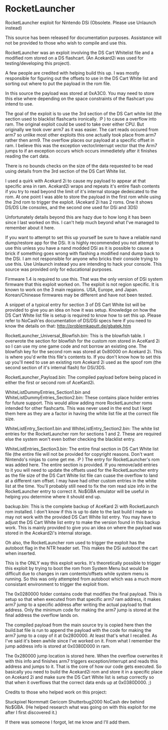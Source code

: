 # RocketLauncher
RocketLauncher exploit for Nintendo DSi (Obsolete. Please use Unlaunch instead)

This source has been released for documentation purposes. Assistance will not be provided to those who wish to compile and use this.

RocketLauncher was an exploit involving the DS Cart Whitelist file and a modified rom stored on a DS flashcart. 
(An Acekard2i was used for testing/developing this project).

A few people are credited with helping build this up. I was mostly responsible for figuring out the offsets to use in the DS Cart White list
and sorting out where to put the payload in the rom file.

In this source the payload was stored at 0xA3C0. You may need to store this else where depending on the space constraints of the flashcart you intend to use.

The goal of the exploit is to use the 3rd section of the DS Cart white list (the section used to blacklist flashcarts ironically. :P ) to cause a overflow
into ram. The original exploit could be used to take over either CPU. But originally we took over arm7 as it was easier. The cart reads occured from arm7 so
unlike most other exploits this one actually took place from arm7 rather then arm9. The overflow places our payload at a specific offset in ram. I believe
this was the exception vector/interrupt vector that the Arm7 jumps to if an exception occurs which occurs immedietely after it finishes reading the cart data.

There is no bounds checks on the size of the data requested to be read using details from the 3rd section of the DS Cart White list.

I used a quirk with Acekard 2i to cause my payload to appear at that specific area in ram. Acekard2i wraps and repeats it's entire flash contents if you
try to read beyond the limit of it's internal storage dedeicated to the rom. At one point I was able to store the payload in the first rom while using the 2nd
rom to trigger the exploit. (Acekard 2i has 2 roms. One it shows DS/DS Lite consoles, and the second one used for DSi and 3DS)

Unfortunately details beyond this are hazy due to how long it has been since I last worked on this. I can't help much beyond what I've managed to remember about it here.

If you want to attempt to set this up yourself be sure to have a reliable nand dump/restore app for the DSi. It is highly recommended you not attempt to use this unless you
have a nand modded DSi as it is possible to cause a brick if something goes wrong with flashing a modified nand dump back to the DSi. I am not responsible for anyone who bricks their
console trying to use this. Use Unlaunch instead you are intending to hack your console. This source was provided only for educational purposes.

Firmware 1.4 is required to use this. That was the only version of DSi system firmware that this exploit worked on. The exploit is not region specific. It is known to work
on the 3 main regaions. USA, Europe, and Japan. Korean/Chinease firmwares may be different and have not been tested.

A snippet of a typical entry for section 3 of DS Cart White list will be provided to give you an idea on how it was setup. Knowledge on how the DS Cart White list file is setup
is required to know how to set this up. Please refer to NoCash'es documentation of DS/DSi specs here if you need to know the details on that: http://problemkaputt.de/gbatek.htm

RocketLauncher_Universal_Blowfish.bin: 
This is the blowfish table. I overwrote the section for blowfish for the custom rom stored in AceKard 2i so I can use my one game code and not borrow an existing one.
The blowfish key for the second rom was stored at 0x80000 on Acekard 2i. This is where you'd write this file's contents to.
If you don't know how to set this up you'll need to use an existing rom Acekard 2i used as the spoof rom (the second section of it's internal flash) for DSi/3DS.

RocketLauncher_Payload.bin:
The compiled payload before being placed in either the first or second rom of AceKard2i.

WhiteListDummyEntries_Section1.bin and WhiteListDummyEntries_Section2.bin:
These contains place holder entries for future support. This would allow adding more RocketLauncher roms intended for other flashcarts.
This was never used in the end but I kept them here as they are a factor in having the white list file at the correct file size.

WhiteListEntry_Section1.bin and WhiteListEntry_Section2.bin:
The white list entries for the RocketLauncher rom for sections 1 and 2. These are required else the system won't even bother checking the blacklist entry.

WhiteListEntries_Section3.bin:
The entire final section in DS Cart White list file (the entire file will not be provided for copyright reasons. Don't want Nintendo's ninjas to come get me. :P )
The entry for RocketLauncher's rom was added here. The entire section is provided. If you remove/add entries to it you will need to update the offsets used for the RocketLauncher entry as the file size of the DS Cart White list file can cuase the overflow to land at a different ram offset.
I may have had other custom entries in the white list at the time. You'll probably still need to fix the rom read size info in the RocketLauncher entry to correct it.
No$GBA emulator will be useful in helping you determine where it should end up.

backup.bin:
This is the complete backup of AceKard 2i with RocketLaunch rom installed. I don't know if this is up to date to the last build I made so may not work with
the provided DS Cart White list entry. You may have to adjust the DS Cart White list entry to make the version found in this backup work.
This is mainly provided to give you an idea on where the payload was stored in the Acekard2i's internal storage.

Oh also, the RocketLauncher rom used to trigger the exploit has the autoboot flag in the NTR header set. This makes the DSi autoboot the cart when inserted.

This is the ONLY way this exploit works. It's theoretically possible to trigger this exploit by trying to boot the rom from System Menu but would be difficult due to changes in ram contents/offsets while system menu is running.
So this was only attempted from autoboot which was a much more consistant environment to trigger the exploit from.

The 0x0280000 folder contains code that modifies the final payload. This is setup so that when executed from that specific arm7 ram address, it makes arm7 jump to
a specific address after writing the actual payload to that address. Only the minimum code for making the arm7 jump is stored at the final address the overflow lands on.

The compiled payload from the main source try is copied here then the build.bat file is run to append the payload with the code for making the arm7 jump to a copy of it at 0x2800000.
At least that's what I recalled. As I've said it's been awhile since I've worked on it. From what I remember the jump address info is stored at 0x0380D000 in ram.

The 0x280000 jump location is stored here. When the overflow overwrites it with this info and finishes arm7 triggers exception/interrupt and reads this address and jumps to it.
That is the core of how our code gets executed. So basically you need to build the Acekard2i rom and store it in a specific place on Acekard 2i and make sure the DS Cart White list is setup correctly
so that when it overflows that the correct data ends up at 0x0380D000. ;)


Credits to those who helped work on this project:

Stuckpixel
Normmatt
Gericom
Shutterbug2000
NoCash dev behind No$GBA. (He helped research what was going on with this exploit for me after I first discovered it.)

If there was someone I forgot, let me know and I'll add them.


